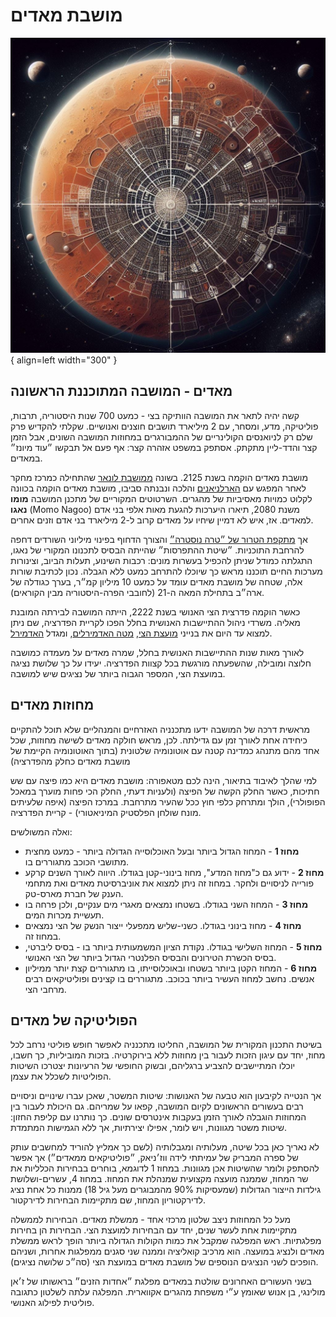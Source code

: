 # מושבת מאדים

![mars](./assets/mars.jpg){ align=left width="300" }

## מאדים - המושבה המתוכננת הראשונה

קשה יהיה לתאר את המושבה הוותיקה בצי - כמעט 700 שנות היסטוריה, תרבות, פוליטיקה, מדע, ומסחר, עם 2 מיליארד תושבים חוצנים
ואנושיים. שקלתי להקדיש פרק שלם רק לניואנסים הקולינריים של ההמבורגרים במחוזות המושבה השונים, אבל הזמן קצר והדד-ליין
מתקתק. אסתפק במשפט אזהרה קצר: אף פעם אל תבקשו ״עוד מיונז״ במאדים.

מושבת מאדים הוקמה בשנת 2125. בשונה [ממושבת לונאר](./08-former-colonies.md#_2) שהתחילה כמרכז מחקר לאחר המפגש
עם [הארלניאנים](../פלגים/05-independent-entities.md#_2) והלכה ונבנתה סביבו, מושבת מאדים הוקמה בכוונה
לקלוט כמויות מאסיביות של מהגרים. השרטוטים המקוריים של מתכנן המושבה **מומו נאגו** (Momo Nagoo) משנת 2080, תיארו
היערכות להגעת מאות אלפי בני אדם למאדים. אז, איש לא דמיין שיחיו על מאדים קרוב ל-2 מיליארד בני אדם וזנים אחרים.

אך [מתקפת הטרור של ״טרה נוסטרה״](../היסטוריה/01-early-space-age.md#_5) והצורך הדחוף בפינוי
מיליוני השורדים דחפה להרחבת התוכניות. ״שיטת ההתפרסות״ שהייתה הבסיס לתכנונו המקורי של נאגו, התגלתה כמודל שניתן להכפיל
בעשרות מונים: רכבות השינוע, תעלות הביוב, וצינורות מערכות החיים תוכננו מראש כך שיוכלו להתרחב כמעט ללא הגבלה. נכון
לכתיבת שורות אלה, שטחה של מושבת מאדים עומד על כמעט 10 מיליון קמ״ר, בערך כגודלה של ארה״ב בתחילת המאה ה-21 (לחובבי
הפרה-היסטוריה מבין הקוראים).

כאשר הוקמה פדרצית הצי האנושי בשנת 2222, הייתה המושבה לבירתה המובנת מאליה. משרדי ניהול ההתיישבות האנושית בחלל הפכו
לקריית הפדרציה, שם ניתן למצוא עד היום את בנייני [מועצת הצי](../הצי%20האנושי/02-fleet-council.md),
[מטה האדמירלים](../הצי%20האנושי/04-admiral-staff.md), ומגדל [האדמירל](../הצי%20האנושי/03-fleet-admiral.md).

לאורך מאות שנות ההתיישבות האנושית בחלל, שמרה מאדים על מעמדה כמושבה חלוצה ומובילה, שהשפעתה מורגשת בכל קצוות הפדרציה.
יעידו על כך שלושת נציגה במועצת הצי, המספר הגבוה ביותר של נציגים שיש למושבה.

## מחוזות מאדים

מראשית דרכה של המושבה ידעו מתכנניה האזרחיים והמנהליים שלא תוכל להתקיים כיחידה אחת לאורך זמן עם גדילתה. לכן, מראש חולקה
מאדים לשישה מחוזות, שכל אחד מהם מתנהג כמדינה קטנה עם אוטונומיה שלטונית (בתוך האוטונומיה הקיימת של מושבת מאדים כחלק
מהפדרציה)

למי שהלך לאיבוד בתיאור, הינה לכם מטאפורה: מושבת מאדים היא כמו פיצה עם שש חתיכות, כאשר החלק הקשה של הפיצה (ולעניות
דעתי, החלק הכי פחות מוערך במאכל הפופולרי), הולך ומתרחק כלפי חוץ ככל שהעיר מתרחבת. במרכז הפיצה (איפה שלעיתים מונח שולחן
הפלסטיק המיניאטורי) - קריית הפדרציה.

ואלה המשולשים:

* **מחוז 1** - המחוז הגדול ביותר ובעל האוכלוסייה הגדולה ביותר - כמעט מחצית מתושבי הכוכב מתגוררים בו.
* **מחוז 2** - ידוע גם כ"מחוז המדע", מחוז בינוני-קטן בגודלו. היווה לאורך השנים קרקע פורייה לניסויים ולחקר. במחוז זה ניתן למצוא את
  אוניברסיטת מאדים ואת מתחמי הענק של חברת מארס-טק.
* **מחוז 3** - המחוז השני בגודלו. בשטחו נמצאים מאגרי מים ענקיים, ולכן פרחה בו תעשיית מכרות המים.
* **מחוז 4** - מחוז בינוני בגודלו. כשני-שליש ממפעלי ייצור הנשק של הצי נמצאים במחוז זה.
* **מחוז 5** - המחוז השלישי בגודלו. נקודת הציון המשמעותית ביותר בו - בסיס ליברטי, בסיס הכשרת הטירונים והבסיס הפלנטרי הגדול
  ביותר של הצי האנושי.
* **מחוז 6** - המחוז הקטן ביותר בשטחו ובאוכלוסייתו, בו מתגוררים קצת יותר ממיליון אנשים. נחשב למחוז העשיר ביותר בכוכב.
  מתגוררים בו קצינים ופוליטיקאים רבים מרחבי הצי.

## הפוליטיקה של מאדים

בשיטת התכנון המקורית של המושבה, החליטו מתכנניה לאפשר חופש פוליטי נרחב לכל מחוז, יחד עם עיגון הזכות לעבור בין מחוזות ללא
בירוקרטיה. בזכות המוביליות, כך חשבו, יוכלו המתיישבים להצביע ברגליהם, ובשוק החופשי של הרעיונות יצטרכו השיטות הפוליטיות
לשכלל את עצמן.

אך הנטייה לקיבעון הוא טבעה של האנושות: שיטות המשטר, שאכן עברו שינויים וניסויים רבים בעשורים הראשונים לקיום המושבה, קפאו
על שמריהם. גם היכולת לעבור בין המחוזות הוגבלה לאורך הזמן בעקבות אינטרסים שונים. כך נותרנו עם קליפת החזון: שיטות משטר מגוונות,
ויש לומר, אפילו יצירתיות, אך ללא הגמישות המתמדת.

לא נאריך כאן בכל שיטה, מעלותיה ומגבלותיה (לשם כך אמליץ להוריד למחשבים עותק של ספרה המבריק של עמיתתי לידה ווז׳ניאק,
״פוליטיקאים ממאדים״) אך אפשר להסתפק ולומר שהשיטות אכן מגוונות. במחוז 1 לדוגמא, בוחרים בבחירות הכלליות את שר המחוז, שממנה
מועצה מקצועית שמנהלת את המחוז. במחוז 4, עשרים-ושלושת גילדות הייצור הגדולות (שמעסיקות 90% מהמבוגרים מעל גיל 18) ממנות כל
אחת נציג לדירקטוריון המחוז, שם מתקיימות הבחירות לדירקטור.

מעל כל המחוזות ניצב שלטון מרכזי אחד - ממשלת מאדים. הבחירות לממשלה מתקיימות אחת לעשר שנים, יחד עם הבחירות למועצת הצי.
הבחירות הן בחירות מפלגתיות. ראש המפלגה שמקבל את כמות הקולות הגדולה ביותר הופך לראש ממשלת מאדים ולנציג במועצה. הוא מרכיב
קואליציה וממנה שני סגנים ממפלגות אחרות, ושניהם הופכים לשני הנציגים הנוספים של מושבת מאדים במועצת הצי (סה״כ שלושה נציגים).

בשני העשורים האחרונים שולטת במאדים מפלגת ״אחדות הזנים״ בראשותו של ז׳אן מולינגי, בן אנוש שאומץ ע״י משפחת מהגרים אקווארית.
המפלגה עלתה לשלטון כתגובה פוליטית לפילוג האנושי.
